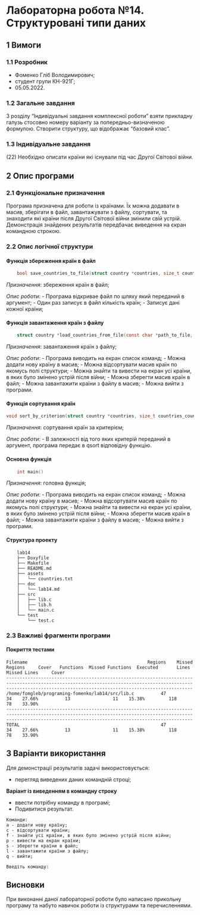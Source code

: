 # Лабораторна робота №14.  Структуровані типи даних

## 1 Вимоги

### 1.1 Розробник

* Фоменко Гліб Володимирович;
* студент групи КН-921Г;
* 05.05.2022.

### 1.2 Загальне завдання

З розділу “Індивідуальні завдання комплексної роботи” взяти прикладну галузь стосовно
номеру варіанту за попередньо-визначеною формулою. Створити структуру, що відображає “базовий клас”.

### 1.3 Індивідуальне завдання

(22) Необхідно описати країни які існували під час Другої Світової війни.

## 2 Опис програми

### 2.1 Функціональне призначення

Програма призначена для роботи із країнами. Їх можна додавати в масив, зберігати в файл, завантажувати з файлу, сортувати, та знаходити які країни після Другої Світової війни змінили свій устрій.
Демонстрація знайдених результатів передбачає виведення на єкран командною строкою.

### 2.2 Опис логічної структури

#### Функція збереження країн в файл

```c
	bool save_countries_to_file(struct country *countries, size_t countries_count, const char *path_to_file)
```

*Призначення*: збереження країн в файл;

*Опис роботи*:
	- Програма відкривае файл по шляху який переданий в аргумент;
	- Один раз записує в файл кількість країн;
	- Записує дані кожної країни;

#### Функція завантаження країн з файлу

```c
	struct country *load_countries_from_file(const char *path_to_file, size_t *output_countries_count)
```

*Призначення*: завантаження країн з файлу;

*Опис роботи*:
	- Програма виводить на екран список команд;
	- Можна додати нову країну в масив;
	- Можна відсортувати масив країн по якомусь полі структури;
	- Можна знайти та вивести на екран усі країни, в яких було змінено устрій після війни;
	- Можна зберегти масив країн в файл;
	- Можна завантажити країни з файлу в масив;
	- Можна вийти з програми.

#### Функція сортування країн

```c
void sort_by_criterion(struct country *countries, size_t countries_count, enum criterion sorting_criterion)
```

*Призначення*: сортування країн за критерієм;

*Опис роботи*:
	- В залежності від того яких критерій переданий в аргумент, програма передає в qsort відповідну функцію.

#### Основна функція

```c
	int main()
```

*Призначення*: головна функція;

*Опис роботи*: 
	- Програма виводить на екран список команд;
	- Можна додати нову країну в масив;
	- Можна відсортувати масив країн по якомусь полі структури;
	- Можна знайти та вивести на екран усі країни, в яких було змінено устрій після війни;
	- Можна зберегти масив країн в файл;
	- Можна завантажити країни з файлу в масив;
	- Можна вийти з програми.

#### Структура проекту

```
	lab14
	├── Doxyfile
	├── Makefile
	├── README.md
	├── assets
	│   └── countries.txt
	├── doc
	│   └── lab14.md
	├── src
	│   ├── lib.c
	│   ├── lib.h
	│   └── main.c
	└── test
		└── test.c
```

### 2.3 Важливі фрагменти програми

#### Покриття тестами

```
Filename                                             Regions    Missed Regions     Cover   Functions  Missed Functions  Executed       Lines      Missed Lines     Cover
------------------------------------------------------------------------------------------------------------------------------------------------------------------------------------------------------------------
/home/fomgleb/programing-fomenko/lab14/src/lib.c          47                34    27.66%          13                11    15.38%         118                78    33.90%
------------------------------------------------------------------------------------------------------------------------------------------------------------------------------------------------------------------
TOTAL                                                     47                34    27.66%          13                11    15.38%         118                78    33.90%
```

## 3 Варіанти використання

Для демонстрації результатів задачі використовується:

- перегляд виведених даних командній строці;

**Варіант із виведенням в командну строку**

- ввести потрібну команду в програмі;
- Подивитися результат.

```
Команди:
a - додати нову країну;
c - відсортувати країни;
f - знайти усі країни, в яких було змінено устрій після війни;
p - вивести на екран країни;
s - зберегти країни в файл;
l - завантажити країни з файлу;
q - вийти;

Введіть команду:
```

## Висновки

При виконанні даної лабораторної роботи було написано прикольну програму та набуто навичок роботи із структурами та перечисленнями.